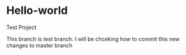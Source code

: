 # Hello-world
Test Project


This branch is test branch. I will be chceking how to commit this new changes to master branch
